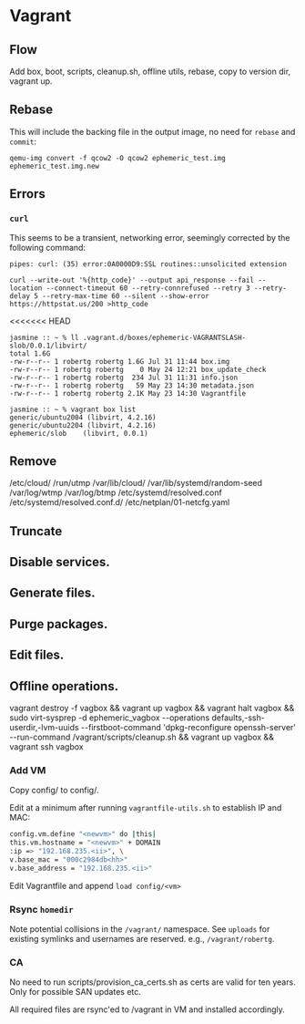 # Vagrant

## Flow

Add box, boot, scripts, cleanup.sh, offline utils, rebase, copy to version dir, vagrant up.

## Rebase

This will include the backing file in the output image, no need for `rebase` and `commit`:

```
qemu-img convert -f qcow2 -O qcow2 ephemeric_test.img ephemeric_test.img.new
```

## Errors

### `curl`

This seems to be a transient, networking error, seemingly corrected by the following command:

```
pipes: curl: (35) error:0A0000D9:SSL routines::unsolicited extension
```

```
curl --write-out '%{http_code}' --output api_response --fail --location --connect-timeout 60 --retry-connrefused --retry 3 --retry-delay 5 --retry-max-time 60 --silent --show-error https://httpstat.us/200 >http_code
```

<<<<<<< HEAD
```
jasmine :: ~ % ll .vagrant.d/boxes/ephemeric-VAGRANTSLASH-slob/0.0.1/libvirt/
total 1.6G
-rw-r--r-- 1 robertg robertg 1.6G Jul 31 11:44 box.img
-rw-r--r-- 1 robertg robertg    0 May 24 12:21 box_update_check
-rw-r--r-- 1 robertg robertg  234 Jul 31 11:31 info.json
-rw-r--r-- 1 robertg robertg   59 May 23 14:30 metadata.json
-rw-r--r-- 1 robertg robertg 2.1K May 23 14:30 Vagrantfile
```

```
jasmine :: ~ % vagrant box list
generic/ubuntu2004 (libvirt, 4.2.16)
generic/ubuntu2204 (libvirt, 4.2.16)
ephemeric/slob    (libvirt, 0.0.1)
```

## Remove

/etc/cloud/
/run/utmp
/var/lib/cloud/
/var/lib/systemd/random-seed
/var/log/wtmp
/var/log/btmp
/etc/systemd/resolved.conf
/etc/systemd/resolved.conf.d/
/etc/netplan/01-netcfg.yaml

## Truncate

## Disable services.

## Generate files.

## Purge packages.

## Edit files.

## Offline operations.
vagrant destroy -f vagbox && vagrant up vagbox && vagrant halt vagbox && sudo virt-sysprep -d ephemeric_vagbox --operations defaults,-ssh-userdir,-lvm-uuids --firstboot-command 'dpkg-reconfigure openssh-server' --run-command /vagrant/scripts/cleanup.sh && vagrant up vagbox && vagrant ssh vagbox

### Add VM

Copy config/<existing config> to config/<newvm>.

Edit at a minimum after running `vagrantfile-utils.sh` to establish IP and MAC:

```sh
config.vm.define "<newvm>" do |this|
this.vm.hostname = "<newvm>" + DOMAIN
:ip => "192.168.235.<ii>", \
v.base_mac = "000c2984db<hh>"
v.base_address = "192.168.235.<ii>"
```

Edit Vagrantfile and append `load config/<vm>`

### Rsync `homedir`

Note potential collisions in the `/vagrant/` namespace. See `uploads` for existing symlinks and usernames are reserved. e.g., `/vagrant/robertg`.

### CA

No need to run scripts/provision_ca_certs.sh as certs are valid for ten years. Only for possible SAN updates etc.

All required files are rsync'ed to /vagrant in VM and installed accordingly.
